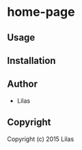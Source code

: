 # home-page



## Usage

## Installation

## Author

* Lilas

## Copyright

Copyright (c) 2015 Lilas

